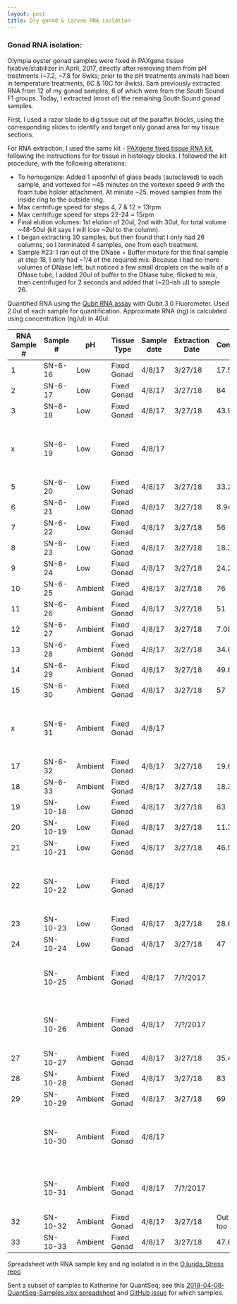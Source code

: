 ```yaml
---
layout: post
title: Oly gonad & larvae RNA isolation 
---
```


### Gonad RNA isolation: 

Olympia oyster gonad samples were fixed in PAXgene tissue fixative/stabilizer in April, 2017, directly after removing them from pH treatments (~7.2, ~7.8 for 8wks; prior to the pH treatments animals had been in temperature treatments, 6C & 10C for 8wks).  Sam previously extracted RNA from 12 of my gonad samples, 6 of which were from the South Sound F1 groups. Today, I extracted (most of) the remaining South Sound gonad samples.

First, I used a razor blade to dig tissue out of the paraffin blocks, using the corresponding slides to identify and target only gonad area for my tissue sections. 

For RNA extraction, I used the same kit - [PAXgene fixed tissue RNA kit](https://github.com/laurahspencer/O.lurida_Stress/blob/master/References/PAXgene-Tissue-RNA-Kit-Handbok.pdf), following the instructions for for tissue in histology blocks.  I followed the kit procedure, with the following alterations:  
  * To homogenize: Added 1 spoonful of glass beads (autoclaved) to each sample, and vortexed for ~45 minutes on the vortexer speed 9 with the foam tube holder attachment.  At minute ~25, moved samples from the inside ring to the outside ring.  
  * Max centrifuge speed for steps 4, 7 & 12 = 13rpm
  * Max centrifuge speed for steps 22-24 = 15rpm 
  * Final elution volumes:  1st elution of 20ul, 2nd with 30ul, for total volume ~48-50ul (kit says I will lose ~2ul to the column).  
  * I began extracting 30 samples, but then found that I only had 26 columns, so I terminated 4 samples, one from each treatment.  
  * Sample #23:  I ran out of the DNase + Buffer mixture for this final sample at step 18, I only had ~1/4 of the required mix.  Because I had no more volumes of DNase left, but noticed a few small droplets on the walls of a DNase tube, I added 20ul of buffer to the DNase tube, flicked to mix, then centrifuged for 2 seconds and added that (~20-ish ul) to sample 26.  

Quantified RNA using the [Qubit RNA assay](https://github.com/laurahspencer/O.lurida_Stress/blob/master/References/Qubit_RNA_HS_Assay_UG.pdf) with Qubit 3.0 Fluorometer.  Used 2.0ul of each sample for quantification.  Approximate RNA (ng) is calculated using concentration (ng/ul) in 46ul. 

RNA Sample   # | Sample # | pH | Tissue Type | Sample date | Extraction Date | RNA   Concentration (ng/ul) | Approximate ng RNA (in ~46ul) | Notes
-- | -- | -- | -- | -- | -- | -- | -- | --
1 | SN-6-16 | Low | Fixed Gonad | 4/8/17 | 3/27/18 | 17.5 | 805 |  
2 | SN-6-17 | Low | Fixed Gonad | 4/8/17 | 3/27/18 | 84 | 3864 |  
3 | SN-6-18 | Low | Fixed Gonad | 4/8/17 | 3/27/18 | 43.9 | 2019.4 |  
x | SN-6-19 | Low | Fixed Gonad | 4/8/17 |   |   |   | Did not fully extract   (ran out of columns)
5 | SN-6-20 | Low | Fixed Gonad | 4/8/17 | 3/27/18 | 33.2 | 1527.2 |  
6 | SN-6-21 | Low | Fixed Gonad | 4/8/17 | 3/27/18 | 8.94 | 411.24 |  
7 | SN-6-22 | Low | Fixed Gonad | 4/8/17 | 3/27/18 | 56 | 2576 |  
8 | SN-6-23 | Low | Fixed Gonad | 4/8/17 | 3/27/18 | 18.3 | 841.8 |  
9 | SN-6-24 | Low | Fixed Gonad | 4/8/17 | 3/27/18 | 24.2 | 1113.2 |  
10 | SN-6-25 | Ambient | Fixed Gonad | 4/8/17 | 3/27/18 | 76 | 3496 |  
11 | SN-6-26 | Ambient | Fixed Gonad | 4/8/17 | 3/27/18 | 51 | 2346 |  
12 | SN-6-27 | Ambient | Fixed Gonad | 4/8/17 | 3/27/18 | 7.08 | 325.68 |  
13 | SN-6-28 | Ambient | Fixed Gonad | 4/8/17 | 3/27/18 | 34.6 | 1591.6 |  
14 | SN-6-29 | Ambient | Fixed Gonad | 4/8/17 | 3/27/18 | 49.6 | 2281.6 |  
15 | SN-6-30 | Ambient | Fixed Gonad | 4/8/17 | 3/27/18 | 57 | 2622 |  
x | SN-6-31 | Ambient | Fixed Gonad | 4/8/17 |   |   |   | Did not fully extract   (ran out of columns)
17 | SN-6-32 | Ambient | Fixed Gonad | 4/8/17 | 3/27/18 | 19.6 | 901.6 |  
18 | SN-6-33 | Ambient | Fixed Gonad | 4/8/17 | 3/27/18 | 18.3 | 841.8 |  
19 | SN-10-18 | Low | Fixed Gonad | 4/8/17 | 3/27/18 | 63 | 2898 |  
20 | SN-10-19 | Low | Fixed Gonad | 4/8/17 | 3/27/18 | 11.3 | 519.8 |  
21 | SN-10-21 | Low | Fixed Gonad | 4/8/17 | 3/27/18 | 46.5 | 2139 |  
22 | SN-10-22 | Low | Fixed Gonad | 4/8/17 |   |   |   | Did not fully extract   (ran out of columns)
23 | SN-10-23 | Low | Fixed Gonad | 4/8/17 | 3/27/18 | 28.6 | 1315.6 |  
24 | SN-10-24 | Low | Fixed Gonad | 4/8/17 | 3/27/18 | 47 | 2162 |  
  | SN-10-25 | Ambient | Fixed Gonad | 4/8/17 | 7/?/2017 |   |   | Did not do - already   sent to Katherine
  | SN-10-26 | Ambient | Fixed Gonad | 4/8/17 | 7/?/2017 |   |   | Did not do - already   sent to Katherine
27 | SN-10-27 | Ambient | Fixed Gonad | 4/8/17 | 3/27/18 | 35.4 | 1628.4 |  
28 | SN-10-28 | Ambient | Fixed Gonad | 4/8/17 | 3/27/18 | 83 | 3818 |  
29 | SN-10-29 | Ambient | Fixed Gonad | 4/8/17 | 3/27/18 | 69 | 3174 |  
  | SN-10-30 | Ambient | Fixed Gonad | 4/8/17 |   |   |   | Did not fully extract   (ran out of columns)
  | SN-10-31 | Ambient | Fixed Gonad | 4/8/17 | 7/?/2017 |   |   | Did not do - already   sent to Katherine
32 | SN-10-32 | Ambient | Fixed Gonad | 4/8/17 | 3/27/18 | Out of range - too high | #VALUE! |  
33 | SN-10-33 | Ambient | Fixed Gonad | 4/8/17 | 3/27/18 | 47.6 | 2189.6 |  

Spreadsheet with RNA sample key and ng isolated is in the [O.lurida_Stress repo](https://github.com/laurahspencer/O.lurida_Stress/blob/master/Data/RNA-DNA-Isolation/DNA-extraction-data.xlsx) 

Sent a subset of samples to Katherine for QuantSeq; see this [2018-04-08-QuantSeq-Samples.xlsx spreadsheet](https://github.com/laurahspencer/O.lurida_Stress/blob/master/Data/2018-04-08-QuantSeq-Samples.xlsx) and [GitHub issue](https://github.com/RobertsLab/project-olympia.oyster-genomic/issues/34#event-1497598684) for which samples. 
